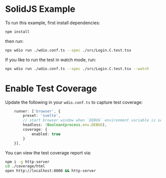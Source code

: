 # SolidJS Example

To run this example, first install dependencies:

```sh { name=install-solid }
npm install
```

then run:

```sh { name=test }
npx wdio run ./wdio.conf.ts --spec ./src/Login.C.test.tsx
```

If you like to run the test in watch mode, run:

```sh { name=test-watch }
npx wdio run ./wdio.conf.ts --spec ./src/Login.C.test.tsx --watch
```

# Enable Test Coverage

Update the following in your `wdio.conf.ts` to capture test coverage:

```ts
    runner: ['browser', {
        preset: 'svelte',
        // start browser window when `DEBUG` environment variable is set
        headless: !Boolean(process.env.DEBUG),
        coverage: {
            enabled: true
        }
    }],
```

You can view the test coverage report via:

```sh
npm i -g http-server
cd ./coverage/html
open http://localhost:8080 && http-server
```